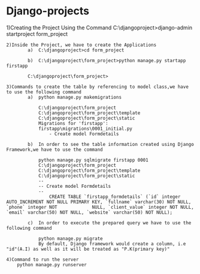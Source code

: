 # Django-projects
1)Creating the Project Using the Command
		C:\djangoproject>django-admin startproject form_project

	2)Inside the Project, we have to create the Applications
       		a)	C:\djangoproject>cd form_project

       		b)	C:\djangoproject\form_project>python manage.py startapp firstapp

			C:\djangoproject\form_project>

	3)Commands to create the table by referencing to model class,we have to use the following command
			a)	python manage.py makemigrations

				C:\djangoproject\form_project
				C:\djangoproject\form_project\template
				C:\djangoproject\form_project\static
				Migrations for 'firstapp':
  				firstapp\migrations\0001_initial.py
    				- Create model Formdetails
	
			b)	In order to see the table information created using Django Framework,we have to use the command
		
				python manage.py sqlmigrate firstapp 0001
				C:\djangoproject\form_project
				C:\djangoproject\form_project\template
				C:\djangoproject\form_project\static
				--
				-- Create model Formdetails
				--
					CREATE TABLE `firstapp_formdetails` (`id` integer AUTO_INCREMENT NOT NULL PRIMARY KEY, `fullname` varchar(30) NOT NULL, `phone` integer NOT 			NULL, `client_value` integer NOT NULL, `email` varchar(50) NOT NULL, `website` varchar(50) NOT NULL);
	
			c)	In order to execute the prepared query we have to use the following command

				python manage.py migrate
				By default, Django framework would create a column, i.e "id"(A.I) as well as it will be treated as "P.K(primary key)"

	4)Command to run the server
		python manage.py runserver
